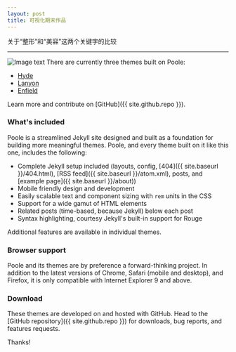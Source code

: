 ```yaml
---
layout: post
title: 可视化期末作品
---
```


关于“整形”和“美容”这两个关键字的比较

-----

![Image text](https://raw.github.com/yourName/repositpry/master/yourprojectName/img-folder/test.jpg)
There are currently three themes built on Poole:

* [Hyde](http://hyde.getpoole.com)
* [Lanyon](http://lanyon.getpoole.com)
* [Enfield](http://enfield.getpoole.com)

Learn more and contribute on [GitHub]({{ site.github.repo }}).

### What's included

Poole is a streamlined Jekyll site designed and built as a foundation for building more meaningful themes. Poole, and every theme built on it like this one, includes the following:

* Complete Jekyll setup included (layouts, config, [404]({{ site.baseurl }}/404.html), [RSS feed]({{ site.baseurl }}/atom.xml), posts, and [example page]({{ site.baseurl }}/about))
* Mobile friendly design and development
* Easily scalable text and component sizing with `rem` units in the CSS
* Support for a wide gamut of HTML elements
* Related posts (time-based, because Jekyll) below each post
* Syntax highlighting, courtesy Jekyll's built-in support for Rouge

Additional features are available in individual themes.

### Browser support

Poole and its themes are by preference a forward-thinking project. In addition to the latest versions of Chrome, Safari (mobile and desktop), and Firefox, it is only compatible with Internet Explorer 9 and above.

### Download

These themes are developed on and hosted with GitHub. Head to the [GitHub repository]({{ site.github.repo }}) for downloads, bug reports, and features requests.

Thanks!
